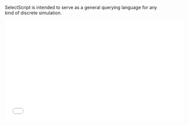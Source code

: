 SelectScript is intended to serve as a general querying language for any kind of discrete simulation.

<iframe width="560" height="315" src="//www.youtube.com/embed/XHECZDy_ctg" frameborder="0" allowfullscreen></iframe>